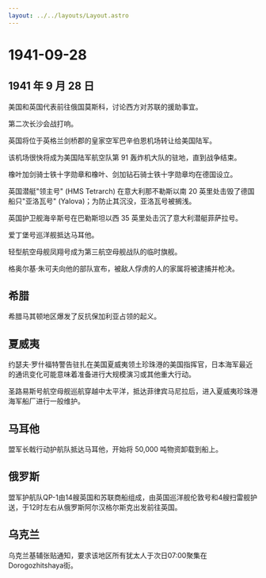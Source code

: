 ```yaml
---
layout: ../../layouts/Layout.astro
---
```


# 1941-09-28

## 1941 年 9 月 28 日

美国和英国代表前往俄国莫斯科，讨论西方对苏联的援助事宜。

第二次长沙会战打响。

英国将位于英格兰剑桥郡的皇家空军巴辛伯恩机场转让给美国陆军。

该机场很快将成为美国陆军航空队第 91 轰炸机大队的驻地，直到战争结束。

橡叶加剑骑士铁十字勋章和橡叶、剑加钻石骑士铁十字勋章均在德国设立。

英国潜艇"领主号" (HMS Tetrarch) 在意大利那不勒斯以南 20
英里处击毁了德国船只"亚洛瓦号" (Yalova)；为防止其沉没，亚洛瓦号被搁浅。

英国护卫舰海辛斯号在巴勒斯坦以西 35 英里处击沉了意大利潜艇菲萨拉号。

爱丁堡号巡洋舰抵达马耳他。

轻型航空母舰凤翔号成为第三航空母舰战队的临时旗舰。

格奥尔基·朱可夫向他的部队宣布，被敌人俘虏的人的家属将被逮捕并枪决。

## 希腊

希腊马其顿地区爆发了反抗保加利亚占领的起义。

## 夏威夷

约瑟夫·罗什福特警告驻扎在美国夏威夷领土珍珠港的美国指挥官，日本海军最近的通讯变化可能意味着准备进行大规模演习或其他重大行动。

圣路易斯号航空母舰巡航穿越中太平洋，抵达菲律宾马尼拉后，进入夏威夷珍珠港海军船厂进行一般维护。

## 马耳他

盟军长戟行动护航队抵达马耳他，开始将 50,000 吨物资卸载到船上。

## 俄罗斯

盟军护航队QP-1由14艘英国和苏联商船组成，由英国巡洋舰伦敦号和4艘扫雷舰护送，于12时左右从俄罗斯阿尔汉格尔斯克出发前往英国。

## 乌克兰

乌克兰基辅张贴通知，要求该地区所有犹太人于次日07:00聚集在Dorogozhitshaya街。